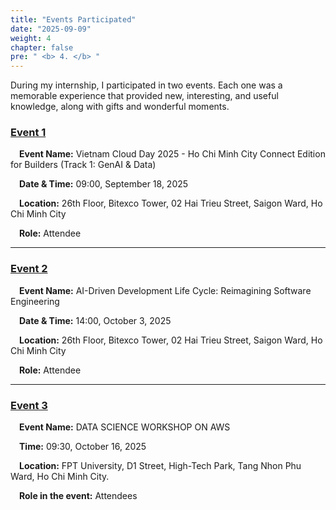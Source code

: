 ```yaml
---
title: "Events Participated"
date: "2025-09-09"
weight: 4
chapter: false
pre: " <b> 4. </b> "
---
```


During my internship, I participated in two events. Each one was a memorable experience that provided new, interesting, and useful knowledge, along with gifts and wonderful moments.

### [Event 1](4.1-Event1/)

&emsp;**Event Name:** Vietnam Cloud Day 2025 - Ho Chi Minh City Connect Edition for Builders (Track 1: GenAI & Data)

&emsp;**Date & Time:** 09:00, September 18, 2025

&emsp;**Location:** 26th Floor, Bitexco Tower, 02 Hai Trieu Street, Saigon Ward, Ho Chi Minh City

&emsp;**Role:** Attendee

---

### [Event 2](4.2-Event2/)

&emsp;**Event Name:** AI-Driven Development Life Cycle: Reimagining Software Engineering

&emsp;**Date & Time:** 14:00, October 3, 2025

&emsp;**Location:** 26th Floor, Bitexco Tower, 02 Hai Trieu Street, Saigon Ward, Ho Chi Minh City

&emsp;**Role:** Attendee

---

### [Event 3](4.3-Event3/)

&emsp;**Event Name:** DATA SCIENCE WORKSHOP ON AWS

&emsp;**Time:** 09:30, October 16, 2025

&emsp;**Location:** FPT University, D1 Street, High-Tech Park, Tang Nhon Phu Ward, Ho Chi Minh City.

&emsp;**Role in the event:** Attendees

